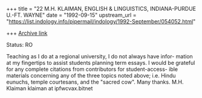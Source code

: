 +++
title = "22 M.H. KLAIMAN, ENGLISH & LINGUISTICS,              INDIANA-PURDUE U.-FT. WAYNE"
date = "1992-09-15"
upstream_url = "https://list.indology.info/pipermail/indology/1992-September/054052.html"

+++
[Archive link](https://list.indology.info/pipermail/indology/1992-September/054052.html)

Status: RO

Teaching as I do at a regional university, I do not always have infor-
mation at my fingertips to assist students planning term essays.  I would
be grateful for any complete citations from contributors for student-access-
ible materials concerning any of the three topics noted above; i.e.
Hindu eunuchs, temple courtesans, and the "sacred cow".  Many thanks.
M.H. Klaiman
klaiman at ipfwcvax.bitnet




